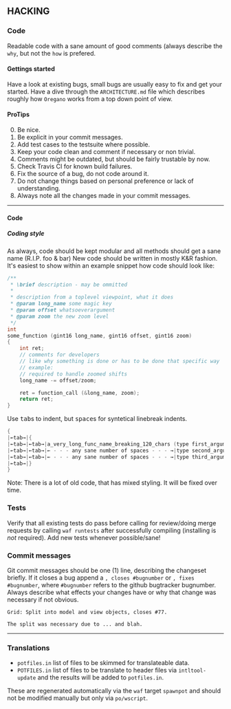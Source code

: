## HACKING

### Code

Readable code with a sane amount of good comments (always describe the `why`, but not the `how` is prefered.

#### Gettings started

Have a look at existing bugs, small bugs are usually easy to fix and get your started.
Have a dive through the `ARCHITECTURE.md` file which describes roughly how `Oregano` works from a top down point of view.


#### ProTips

0. Be nice.
1. Be explicit in your commit messages.
2. Add test cases to the testsuite where possible.
3. Keep your code clean and comment if necessary or non trivial.
4. Comments might be outdated, but should be fairly trustable by now.
5. Check Travis CI for known build failures.
6. Fix the source of a bug, do not code around it.
7. Do not change things based on personal preference or lack of understanding.
8. Always note all the changes made in your commit messages.


----

#### Code

##### Coding style

As always, code should be kept modular and all methods should get a sane name (R.I.P. foo & bar)
New code should be written in mostly K&R fashion.
It's easiest to show within an example snippet how code should look like:

```C
/**
 * \brief description - may be ommitted
 *
 * description from a toplevel viewpoint, what it does
 * @param long_name some magic key
 * @param offset whatsoeverargument
 * @param zoom the new zoom level
 */
int
some_function (gint16 long_name, gint16 offset, gint16 zoom)
{
    int ret;
    // comments for developers
    // like why something is done or has to be done that specific way
    // example:
    // required to handle zoomed shifts
    long_name -= offset/zoom;

    ret = function_call (&long_name, zoom);
    return ret;
}
```

Use <kbd>tab</kbd>s to indent, but <kbd>space</kbd>s for syntetical linebreak indents.

```C
{
|←tab→|{
|←tab→|←tab→|a_very_long_func_name_breaking_120_chars (type first_argument,
|←tab→|←tab→|← - - - any sane number of spaces - - - →|type second_argument,
|←tab→|←tab→|← - - - any sane number of spaces - - - →|type third_argument);
|←tab→|}
}
```

Note: There is a lot of old code, that has mixed styling. It will be fixed over time.

### Tests

Verify that all existing tests do pass before calling for review/doing merge requests by calling `waf runtests` after successfully compiling (installing is _not_ required).
Add new tests whenever possible/sane!

### Commit messages
Git commit messages should be one (1) line, describing the changeset briefly. If it closes a bug append a `, closes #bugnumber` or `, fixes #bugnumber`, where `#bugnumber` refers to the github bugtracker bugnumber.
Always describe what effects your changes have or why that change was necessary if not obvious.


    Grid: Split into model and view objects, closes #77.

    The split was necessary due to ... and blah.

---


### Translations

* `potfiles.in` list of files to be skimmed for translateable data.
* `POTFILES.in` list of files to be translate to header files via `intltool-update` and the results will be added to `potfiles.in`.

These are regenerated automatically via the `waf` target `spawnpot` and should not be modified manually but only via `po/wscript`.
